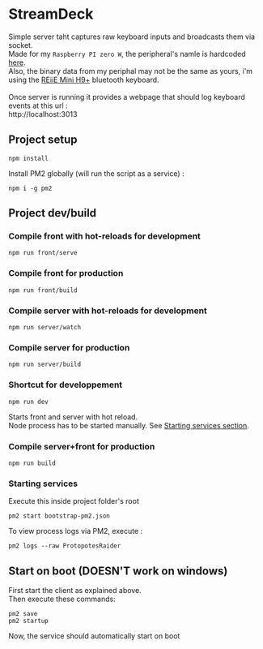 
# StreamDeck

Simple server taht captures raw keyboard inputs and broadcasts them via socket. \
Made for my `Raspberry PI zero W`, the peripheral's namle is hardcoded [here](https://github.com/Durss/StreamDeck/blob/master/src_back/controllers/HIDController.ts). \
Also, the binary data from my periphal may not be the same as yours, i'm using the [REiiE Mini H9+](http://www.reiie.com/product/mini/44.html) bluetooth keyboard. \
 \
Once server is running it provides a webpage that should log keyboard events at this url : \
http://localhost:3013


## Project setup
```
npm install
```

Install PM2 globally (will run the script as a service) :
```
npm i -g pm2
```

## Project dev/build

### Compile front with hot-reloads for development
```
npm run front/serve
```

### Compile front for production
```
npm run front/build
```

### Compile server with hot-reloads for development
```
npm run server/watch
```

### Compile server for production
```
npm run server/build
```

### Shortcut for developpement
```
npm run dev
``` 
Starts front and server with hot reload.\
Node process has to be started manually. See [Starting services section](#starting-services).

### Compile server+front for production
```
npm run build
``` 


### Starting services
Execute this inside project folder's root
```
pm2 start bootstrap-pm2.json
```

To view process logs via PM2, execute :
```
pm2 logs --raw ProtopotesRaider
```

## Start on boot (DOESN'T work on windows)
First start the client as explained above.  
Then execute these commands:
```
pm2 save
pm2 startup
```
Now, the service should automatically start on boot 
